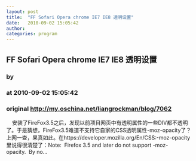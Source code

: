 ```yaml
---
layout: post
title:  "FF Sofari Opera chrome IE7 IE8 透明设置"
date:   2010-09-02 15:05:42
author: 
categories: program
---
```


## FF Sofari Opera chrome IE7 IE8 透明设置
### by 
### at 2010-09-02 15:05:42
### original <http://my.oschina.net/liangrockman/blog/7062>

    安装了FireFox3.5之后，发现以前项目网页中有透明属性的一些DIV都不透明了。于是猜想，FireFox3.5难道不支持它自家的CSS透明属性-moz-opacity了？上网一查，果真如此。在https://developer.mozilla.org/En/CSS:-moz-opacity里说得很清楚了：Note:  Firefox 3.5 and later do not support -moz-opacity.  By no...